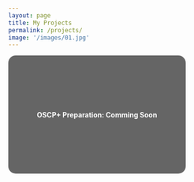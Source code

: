 ```yaml
---
layout: page
title: My Projects
permalink: /projects/
image: '/images/01.jpg'
---
```

<div style="position: relative; display: inline-block; margin-bottom: 5px; width: 360px; height: 240px; background-color: rgba(0, 0, 0, 0.6); border-radius: 15px; display: flex; align-items: center; justify-content: center;">
    <span style="color: white; font-size: 14px; font-weight: bold;">
        OSCP+ Preparation: Comming Soon
    </span>
</div>
